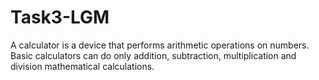 # Task3-LGM
A calculator is a device that performs arithmetic operations on numbers. Basic calculators can do only addition, subtraction, multiplication and division mathematical calculations.
